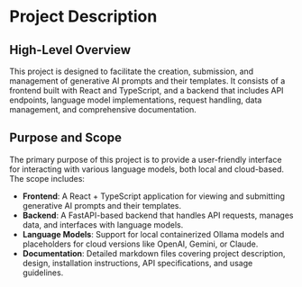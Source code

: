 # Project Description

## High-Level Overview

This project is designed to facilitate the creation, submission, and management of generative AI prompts and their templates.
It consists of a frontend built with React and TypeScript, and a backend that includes API endpoints, language model implementations,
request handling, data management, and comprehensive documentation.

## Purpose and Scope

The primary purpose of this project is to provide a user-friendly interface for interacting with various language models, both local and cloud-based. The scope includes:

- **Frontend**: A React + TypeScript application for viewing and submitting generative AI prompts and their templates.
- **Backend**: A FastAPI-based backend that handles API requests, manages data, and interfaces with language models.
- **Language Models**: Support for local containerized Ollama models and placeholders for cloud versions like OpenAI, Gemini, or Claude.
- **Documentation**: Detailed markdown files covering project description, design, installation instructions, API specifications, and usage guidelines.
